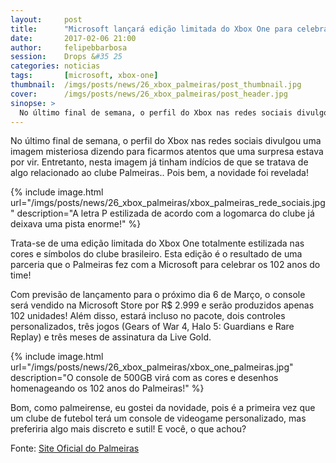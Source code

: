 ```yaml
---
layout:     post
title:      "Microsoft lançará edição limitada do Xbox One para celebrar o aniversário do Palmeiras"
date:       2017-02-06 21:00
author:     felipebbarbosa
session:    Drops &#35 25
categories: noticias
tags:       [microsoft, xbox-one]
thumbnail:  /imgs/posts/news/26_xbox_palmeiras/post_thumbnail.jpg
cover:      /imgs/posts/news/26_xbox_palmeiras/post_header.jpg
sinopse: >
  No último final de semana, o perfil do Xbox nas redes sociais divulgou uma imagem misteriosa dizendo para ficarmos atentos que uma surpresa estava por vir. Entretanto, nesta imagem já tinham indícios de que se tratava de algo relacionado ao clube Palmeiras.. Pois bem, a novidade foi revelada!
---
```

No último final de semana, o perfil do Xbox nas redes sociais divulgou uma imagem misteriosa dizendo para ficarmos atentos que uma surpresa estava por vir. Entretanto, nesta imagem já tinham indícios de que se tratava de algo relacionado ao clube Palmeiras.. Pois bem, a novidade foi revelada!

{% include image.html url="/imgs/posts/news/26_xbox_palmeiras/xbox_palmeiras_rede_sociais.jpg" description="A letra P estilizada de acordo com a logomarca do clube já deixava uma pista enorme!" %}

Trata-se de uma edição limitada do Xbox One totalmente estilizada nas cores e símbolos do clube brasileiro. Esta edição é o resultado de uma parceria que o Palmeiras fez com a Microsoft para celebrar os 102 anos do time!

Com previsão de lançamento para o próximo dia 6 de Março, o console será vendido na Microsoft Store por R$ 2.999 e serão produzidos apenas 102 unidades! Além disso, estará incluso no pacote, dois controles personalizados, três jogos (Gears of War 4, Halo 5: Guardians e Rare Replay) e três meses de assinatura da Live Gold.

{% include image.html url="/imgs/posts/news/26_xbox_palmeiras/xbox_one_palmeiras.jpg" description="O console de 500GB virá com as cores e desenhos homenageando os 102 anos do Palmeiras!" %}

Bom, como palmeirense, eu gostei da novidade, pois é a primeira vez que um clube de futebol terá um console de videogame personalizado, mas preferiria algo mais discreto e sutil! E você, o que achou?

Fonte: [Site Oficial do Palmeiras](http://www.palmeiras.com.br/news/2017/02/06/palmeiras-e-o-primeiro-clube-do-mundo-a-ter-um-modelo-personalizado-do-xbox.shtml)

